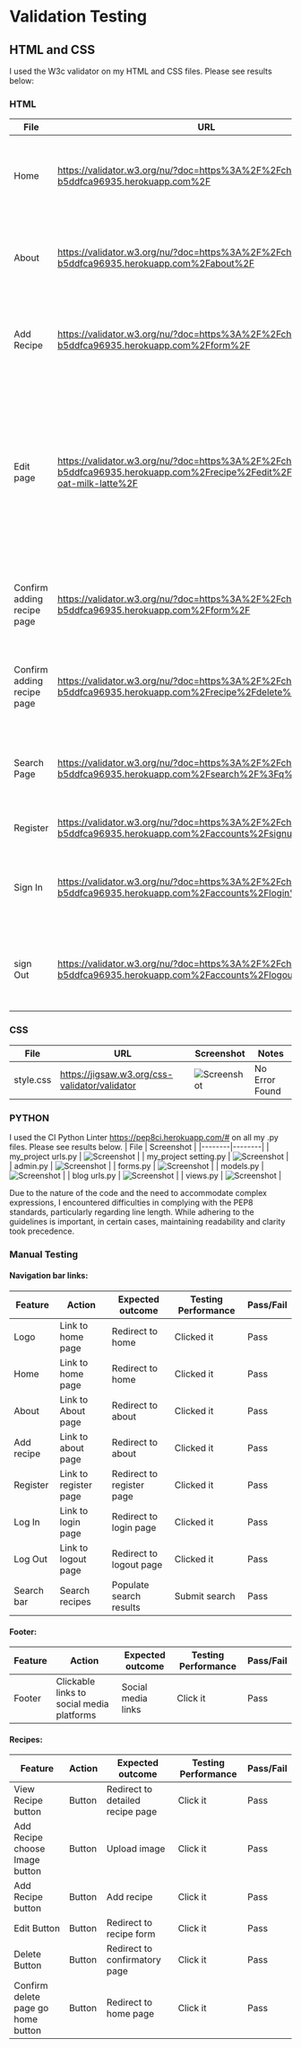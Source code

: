 # Validation Testing

## HTML and CSS

I used the W3c validator on my HTML and CSS files.  Please see results below:


### HTML

| File | URL | Screenshot | Notes |
|--------|--------|--------|--------|
| Home | https://validator.w3.org/nu/?doc=https%3A%2F%2Fchilled-beans-b5ddfca96935.herokuapp.com%2F | ![Screenshot](static/images/home-w3c.PNG) | Document checking completed. No errors or warnings to show |
| About | https://validator.w3.org/nu/?doc=https%3A%2F%2Fchilled-beans-b5ddfca96935.herokuapp.com%2Fabout%2F | ![Screenshot](static/images/about-w3c.PNG) | Document checking completed. No errors or warnings to show |
| Add Recipe | https://validator.w3.org/nu/?doc=https%3A%2F%2Fchilled-beans-b5ddfca96935.herokuapp.com%2Fform%2F | ![Screenshot](static/images/add_recipe-w3c.PNG) | Document checking completed. No errors or warnings to show |
| Edit page | https://validator.w3.org/nu/?doc=https%3A%2F%2Fchilled-beans-b5ddfca96935.herokuapp.com%2Frecipe%2Fedit%2Ficed-honey-oat-milk-latte%2F | ![Screenshot](static/images/edit-w3c.PNG) | The form will be submitted to the same view that renders it, leaving the action attribute empty (action="") is a common practice in Django |
| Confirm adding recipe page | https://validator.w3.org/nu/?doc=https%3A%2F%2Fchilled-beans-b5ddfca96935.herokuapp.com%2Fform%2F | ![Screenshot](static/images/confirm-add-w3c.PNG) | Document checking completed. No errors or warnings to show |
| Confirm adding recipe page | https://validator.w3.org/nu/?doc=https%3A%2F%2Fchilled-beans-b5ddfca96935.herokuapp.com%2Frecipe%2Fdelete%2Fgggg32%2F | ![Screenshot](static/images/confirm-delete-w3c.PNG) | Document checking completed. No errors or warnings to show |
| Search Page | https://validator.w3.org/nu/?doc=https%3A%2F%2Fchilled-beans-b5ddfca96935.herokuapp.com%2Fsearch%2F%3Fq%3Dlatte | ![Screenshot](static/images/search-w3c.PNG) | Document checking completed. No errors or warnings to show |
| Register | https://validator.w3.org/nu/?doc=https%3A%2F%2Fchilled-beans-b5ddfca96935.herokuapp.com%2Faccounts%2Fsignup%2F | ![Screenshot](static/images/register-w3c.PNG) | Error within AllAuth |
| Sign In | https://validator.w3.org/nu/?doc=https%3A%2F%2Fchilled-beans-b5ddfca96935.herokuapp.com%2Faccounts%2Flogin%2F | ![Screenshot](static/images/signin-w3c.PNG) | Document checking completed. No errors or warnings to show |
| sign Out | https://validator.w3.org/nu/?doc=https%3A%2F%2Fchilled-beans-b5ddfca96935.herokuapp.com%2Faccounts%2Flogout%2F | ![Screenshot](static/images/signout-w3c.PNG) | Document checking completed. No errors or warnings to show |   


### CSS

| File |  URL | Screenshot | Notes |
|--------|--------|--------|--------|
| style.css | https://jigsaw.w3.org/css-validator/validator | ![Screenshot](static/images/css-w3c.PNG) | No Error Found |


### PYTHON

I used the CI Python Linter https://pep8ci.herokuapp.com/# on all my .py files. Please see results below.
| File | Screenshot |
|--------|--------|
| my_project urls.py | ![Screenshot](static/images/project-url.py-validator.PNG) |
| my_project setting.py | ![Screenshot](static/images/setting.py-validator.PNG) |
| admin.py | ![Screenshot](static/images/admin.py-validate.PNG) |
| forms.py | ![Screenshot](static/images/forms.py-validate.PNG) |
| models.py | ![Screenshot](static/images/models.py-validator.PNG) |
| blog urls.py | ![Screenshot](static/images/recipe-url-validator.PNG) |
| views.py | ![Screenshot](static/images/views.py-validator.PNG) |

Due to the nature of the code and the need to accommodate complex expressions, I encountered difficulties in complying with the PEP8 standards, particularly regarding line length. While adhering to the guidelines is important, in certain cases, maintaining readability and clarity took precedence.


### Manual Testing

#### Navigation bar links:
| Feature | Action | Expected outcome | Testing Performance | Pass/Fail |
|-------|-------|-------|-------|-------|
| Logo | Link to home page | Redirect to home | Clicked it | Pass |
| Home | Link to home page | Redirect to home | Clicked it | Pass |
| About | Link to About page | Redirect to about | Clicked it | Pass |
| Add recipe | Link to about page | Redirect to about | Clicked it | Pass |
| Register | Link to register page | Redirect to register page | Clicked it | Pass |
| Log In | Link to login page | Redirect to login page | Clicked it | Pass |
| Log Out | Link to logout page | Redirect to logout page | Clicked it | Pass |
| Search bar | Search recipes | Populate search results | Submit search | Pass |

#### Footer:
| Feature | Action | Expected outcome | Testing Performance | Pass/Fail |
|-------|-------|-------|-------|-------|
| Footer | Clickable links to social media platforms | Social media links | Click it | Pass |

#### Recipes:
| Feature | Action | Expected outcome | Testing Performance | Pass/Fail |
|-------|-------|-------|-------|-------|
| View Recipe button | Button | Redirect to detailed recipe page | Click it | Pass |
| Add Recipe choose Image button | Button | Upload image | Click it | Pass |
| Add Recipe button | Button | Add recipe | Click it | Pass |
| Edit Button | Button | Redirect to recipe form | Click it | Pass |
| Delete Button | Button | Redirect to confirmatory page | Click it | Pass |
| Confirm delete page go home button | Button | Redirect to home page | Click it | Pass |






